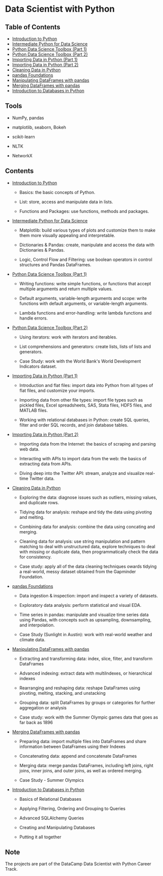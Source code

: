 # Data Scientist with Python

## Table of Contents
- [Introduction to Python](#1)
- [Intermediate Python for Data Science](#2)
- [Python Data Science Toolbox (Part 1)](#3)
- [Python Data Science Toolbox (Part 2)](#4)
- [Importing Data in Python (Part 1)](#5)
- [Importing Data in Python (Part 2)](#6)
- [Cleaning Data in Python](#7)
- [pandas Foundations](#8)
- [Manipulating DataFrames with pandas](#9)
- [Merging DataFrames with pandas](#10)
- [Introduction to Databases in Python](#12)
## Tools

- NumPy, pandas

- matplotlib, seaborn, Bokeh

- scikit-learn

- NLTK

- NetworkX

## Contents

<a id='1'></a>
- [Introduction to Python](https://github.com/iDataist/Introduction-to-Python)

  - Basics: the basic concepts of Python.

  - List: store, access and manipulate data in lists.

  - Functions and Packages: use functions, methods and packages.

<a id='2'></a>
- [Intermediate Python for Data Science](https://github.com/iDataist/Intermediate-Python-for-Data-Science)

  - Matplotlib: build various types of plots and customize them to make them more visually appealing and interpretable.

  - Dictionaries & Pandas: create, manipulate and access the data with Dictionaries & Pandas.

  - Logic, Control Flow and Filtering: use boolean operators in control structures and Pandas DataFrames.

<a id='3'></a>
- [Python Data Science Toolbox (Part 1)](https://github.com/iDataist/Python-Data-Science-Toolbox-Part-1)

  - Writing functions: write simple functions, or functions that accept multiple arguments and return multiple values.

  - Default arguments, variable-length arguments and scope: write functions with default arguments, or variable-length arguments.

  - Lambda functions and error-handling: write lambda functions and handle errors.

<a id='4'></a>
- [Python Data Science Toolbox (Part 2)](https://github.com/iDataist/Python-Data-Science-Toolbox-Part-2)

  - Using iterators: work with iterators and iterables.

  - List comprehensions and generators: create lists, lists of lists and generators.

  - Case Study: work with the World Bank's World Development Indicators dataset.

<a id='5'></a>
- [Importing Data in Python (Part 1)](https://github.com/iDataist/Importing-Data-in-Python-Part-1)

  - Introduction and flat files: import data into Python from all types of flat files, and customize your imports.

  - Importing data from other file types: import file types such as pickled files, Excel spreadsheets, SAS, Stata files, HDF5 files, and MATLAB files.

  - Working with relational databases in Python: create SQL queries, filter and order SQL records, and join database tables.

<a id='6'></a>
- [Importing Data in Python (Part 2)](https://github.com/iDataist/Importing-Data-in-Python-Part-2)

  - Importing data from the Internet: the basics of scraping and parsing web data.

  - Interacting with APIs to import data from the web: the basics of extracting data from APIs.

  - Diving deep into the Twitter API: stream, analyze and visualize real-time Twitter data.

<a id='7'></a>
- [Cleaning Data in Python](https://github.com/iDataist/Cleaning-Data-in-Python)

  - Exploring the data: diagnose issues such as outliers, missing values, and duplicate rows.

  - Tidying data for analysis: reshape and tidy the data using pivoting and melting.

  - Combining data for analysis: combine the data using concating and merging.

  - Cleaning data for analysis: use string manipulation and pattern matching to deal with unstructured data, explore techniques to deal with missing or duplicate data, then programmatically check the data for consistency.

  - Case study: apply all of the data cleaning techniques owards tidying a real-world, messy dataset obtained from the Gapminder Foundation.

<a id='8'></a>
- [pandas Foundations](https://github.com/iDataist/pandas-Foundations)

  - Data ingestion & inspection: import and inspect a variety of datasets.

  - Exploratory data analysis: perform statistical and visual EDA.

  - Time series in pandas: manipulate and visualize time series data using Pandas, with concepts such as upsampling, downsampling, and interpolation.

  - Case Study (Sunlight in Austin): work with real-world weather and climate data.

<a id='9'></a>
- [Manipulating DataFrames with pandas](https://github.com/iDataist/Manipulating-DataFrames-with-pandas)

  - Extracting and transforming data: index, slice, filter, and transform DataFrames

  - Advanced indexing: extract data with multiIndexes, or hierarchical indexes

  - Rearranging and reshaping data: reshape DataFrames using pivoting, melting, stacking, and unstacking

  - Grouping data: split DataFrames by groups or categories for further aggregation or analysis

  - Case study: work with the Summer Olympic games data that goes as far back as 1896

<a id='10'></a>

- [Merging DataFrames with pandas](https://github.com/iDataist/Merging-DataFrames-with-pandas)

  - Preparing data: import multiple files into DataFrames and share information between DataFrames using their Indexes

  - Concatenating data: append and concatenate DataFrames

  - Merging data: merge pandas DataFrames, including left joins, right joins, inner joins, and outer joins, as well as ordered merging.

  - Case Study - Summer Olympics

<a id='12'></a>

- [Introduction to Databases in Python](https://github.com/iDataist/Introduction-to-Databases-in-Python)

  - Basics of Relational Databases

  - Applying Filtering, Ordering and Grouping to Queries

  - Advanced SQLAlchemy Queries

  - Creating and Manipulating Databases

  - Putting it all together

## Note

The projects are part of the DataCamp Data Scientist with Python Career Track.
